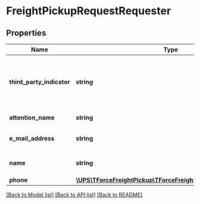 # FreightPickupRequestRequester

## Properties
Name | Type | Description | Notes
------------ | ------------- | ------------- | -------------
**third_party_indicator** | **string** | Indicates whether the requester is Consignee, Third Party, Shipper, other. | [optional] 
**attention_name** | **string** | Requesters name. | 
**e_mail_address** | **string** | Requesters email address. | 
**name** | **string** | Requesters company name. | 
**phone** | [**\UPS\TForceFreightPickup\TForceFreightPickup\RequesterPhone**](RequesterPhone.md) |  | 

[[Back to Model list]](../../README.md#documentation-for-models) [[Back to API list]](../../README.md#documentation-for-api-endpoints) [[Back to README]](../../README.md)

